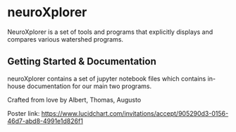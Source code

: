 # neuroXplorer

NeuroXplorer is a set of tools and programs that explicitly displays and compares various watershed programs. 

## Getting Started & Documentation

neuroXplorer contains a set of jupyter notebook files which contains in-house documentation for our main two programs. 


Crafted from love by Albert, Thomas, Augusto

Poster link: https://www.lucidchart.com/invitations/accept/905290d3-0156-46d7-abd8-4991e1d826f1


